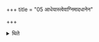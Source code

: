 +++
title = "05 आधेयास्त्वेवाग्निमादधानेन"

+++

<details><summary>थिते</summary>

5. One who is establishing the fires by him (these fuel sticks) should be invariably put (in the Brāhmaudanika-fire).
</details>
